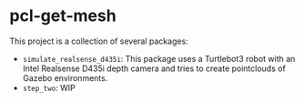 # pcl-get-mesh
This project is a collection of several packages:
- `simulate_realsense_d435i`: This package uses a Turtlebot3 robot with an Intel Realsense D435i depth camera and tries to create pointclouds of Gazebo environments.
- `step_two`: WIP
